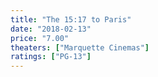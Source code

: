 ```yaml
---
title: "The 15:17 to Paris"
date: "2018-02-13"
price: "7.00"
theaters: ["Marquette Cinemas"]
ratings: ["PG-13"]
---
```

